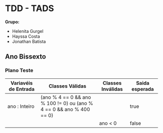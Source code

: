 # TDD - TADS

**Grupo:**

* Helenita Gurgel
* Hayssa Costa
* Jonathan Batista

## Ano Bissexto

### Plano Teste

| Variavéis de Entrada | Classes Válidas                                                         | Classes Inválidas | Saida esperada |
| -------------------- | ----------------------------------------------------------------------- | ----------------- | -------------- |
| ano : Inteiro        | (ano % 4 == 0 && ano % 100 != 0) ou (ano % 4 == 0 && ano % 400 == 0)    |                   | true           |
|                      |                                                                         | ano < 0           | false          |
